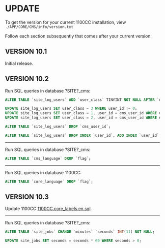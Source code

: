 # UPDATE

To get the version for your current 1100CC installation, view `./APP/CORE/CMS/info/version.txt`

Follow each section subsequently that comes after your current version:

## VERSION 10.1

Initial release.

## VERSION 10.2

Run SQL queries in database ?SITE?_cms:

```sql
ALTER TABLE `site_log_users` ADD `user_class` TINYINT NOT NULL AFTER `user_id`;

UPDATE site_log_users SET user_class = 3 WHERE user_id != 0;
UPDATE site_log_users SET user_class = 1, user_id = cms_user_id WHERE user_id = 0 AND cms_user_id >= 1000;
UPDATE site_log_users SET user_class = 2, user_id = cms_user_id WHERE user_id = 0 AND cms_user_id > 0 AND cms_user_id < 1000;

ALTER TABLE `site_log_users` DROP `cms_user_id`;

ALTER TABLE `site_log_users` DROP INDEX `user_id`, ADD INDEX `user_id` (`user_id`, `user_class`) USING BTREE;
```

---

Run SQL queries in database ?SITE?_cms:

```sql
ALTER TABLE `cms_language` DROP `flag`;
```

---

Run SQL queries in database 1100CC:

```sql
ALTER TABLE `core_language` DROP `flag`;
```

## VERSION 10.3

Update 1100CC [1100CC.core_labels.en.sql](/setup/1100CC.core_labels.en.sql).

---

Run SQL queries in database ?SITE?_cms:

```sql
ALTER TABLE `site_jobs` CHANGE `minutes` `seconds` INT(11) NOT NULL;

UPDATE site_jobs SET seconds = seconds * 60 WHERE seconds > 0;
```
